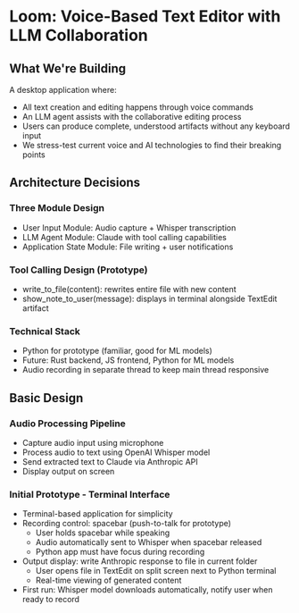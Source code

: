 # Loom: Voice-Based Text Editor with LLM Collaboration

## What We're Building

A desktop application where:
- All text creation and editing happens through voice commands
- An LLM agent assists with the collaborative editing process
- Users can produce complete, understood artifacts without any keyboard input
- We stress-test current voice and AI technologies to find their breaking points

## Architecture Decisions

### Three Module Design
- User Input Module: Audio capture + Whisper transcription
- LLM Agent Module: Claude with tool calling capabilities  
- Application State Module: File writing + user notifications

### Tool Calling Design (Prototype)
- write_to_file(content): rewrites entire file with new content
- show_note_to_user(message): displays in terminal alongside TextEdit artifact

### Technical Stack
- Python for prototype (familiar, good for ML models)
- Future: Rust backend, JS frontend, Python for ML models
- Audio recording in separate thread to keep main thread responsive

## Basic Design

### Audio Processing Pipeline
- Capture audio input using microphone
- Process audio to text using OpenAI Whisper model
- Send extracted text to Claude via Anthropic API
- Display output on screen

### Initial Prototype - Terminal Interface
- Terminal-based application for simplicity
- Recording control: spacebar (push-to-talk for prototype)
  - User holds spacebar while speaking
  - Audio automatically sent to Whisper when spacebar released
  - Python app must have focus during recording
- Output display: write Anthropic response to file in current folder
  - User opens file in TextEdit on split screen next to Python terminal
  - Real-time viewing of generated content
- First run: Whisper model downloads automatically, notify user when ready to record